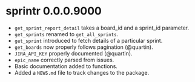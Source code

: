 # sprintr 0.0.0.9000

* `get_sprint_report_detail` takes a board_id and a sprint_id parameter.
* `get_sprints` renamed to `get_all_sprints`.
* `get_sprint` introduced to fetch details of a particular sprint.
* `get_boards` now properly follows pagination (@quartin).
* `JIRA_API_KEY` properly documented (@quartin).
* `epic_name` correctly parsed from issues.
* Basic documentation added to functions.
* Added a `NEWS.md` file to track changes to the package.
